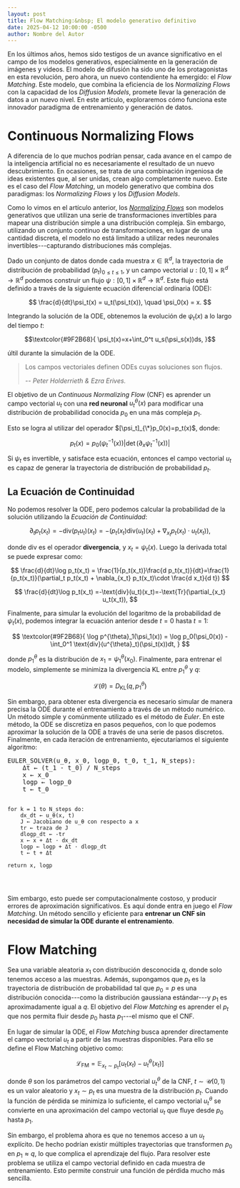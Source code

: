 ```yaml
---
layout: post
title: Flow Matching:&nbsp; El modelo generativo definitivo
date: 2025-04-12 10:00:00 -0500
author: Nombre del Autor
---
```


En los últimos años, hemos sido testigos de un avance significativo en el campo de los modelos generativos, especialmente en la generación de imágenes y videos. El modelo de difusión ha sido uno de los protagonistas en esta revolución, pero ahora, un nuevo contendiente ha emergido: el *Flow Matching*. Este modelo, que combina la eficiencia de los *Normalizing Flows* con la capacidad de los *Diffusion Models*, promete llevar la generación de datos a un nuevo nivel. En este artículo, exploraremos cómo funciona este innovador paradigma de entrenamiento y generación de datos.

# Continuous Normalizing Flows

A diferencia de lo que muchos podrían pensar, cada avance en el campo de la inteligencia artificial no es necesariamente el resultado de un nuevo descubrimiento. En ocasiones, se trata de una combinación ingeniosa de ideas existentes que, al ser unidas, crean algo completamente nuevo. Este es el caso del *Flow Matching*, un modelo generativo que combina dos paradigmas: los *Normalizing Flows* y los *Diffusion Models*.

Como lo vimos en el artículo anterior, los [*Normalizing Flows*](https://jarchv.github.io/modelos-generativos/) son modelos generativos que utilizan una serie de transformaciones invertibles para mapear una distribución simple a una distribución compleja. Sin embargo, utilizando un conjunto continuo de transformaciones, en lugar de una cantidad discreta, el modelo no está limitado a utilizar redes neuronales invertibles---capturando distribuciones más complejas.

Dado un conjunto de datos donde cada muestra $x\in\mathbb{R}^d$, la trayectoria de distribución de probabilidad $(p_t)_{0\leq t\leq 1}$, y un campo vectorial $u:[0,1]\times\mathbb{R}^d\to\mathbb{R}^d$ podemos construir un flujo $\psi:[0,1]\times\mathbb{R}^d\to\mathbb{R}^d$. Este flujo está definido a través de la siguiente ecuación diferencial ordinaria (ODE):

$$
\frac{d}{dt}\psi_t(x) = u_t(\psi_t(x)), \quad \psi_0(x) = x.
$$



Integrando la solución de la ODE, obtenemos la evolución de $\psi_t(x)$ a lo largo del tiempo $t$:

$$\textcolor{#9F2B68}{
\psi_t(x)=x+\int_0^t u_s(\psi_s(x))ds,
}$$


últil durante la simulación de la ODE. 

> Los campos vectoriales definen ODEs cuyas soluciones son flujos.
>
> -- <cite>Peter Holderrieth & Ezra Erives.</cite>

El objetivo de un *Continuous Normalizing Flow* (CNF) es aprender un campo vectorial $u_t$ con una **red neuronal** $u^{\theta}_{t}(x)$ para modificar una distribución de probabilidad conocida $p_0$ en una más compleja $p_1$. 

Esto se logra al utilizar del operador $[\psi_t]_{\*}p_0(x)=p_t(x)$, donde:	

$$
p_t(x)=p_0(\psi^{-1}_t(x))|\det(\partial_x\psi^{-1}_t(x))|
$$

Si $\psi_t$ es invertible, y satisface esta ecuación, entonces el campo vectorial $u_t$ es capaz de generar la trayectoria de distribución de probabilidad $p_t$.

## La Ecuación de Continuidad

No podemos resolver la ODE, pero podemos calcular la probabilidad de la solución utilizando la *Ecuación de Continuidad*:

$$
\partial_t p_t(x_t) = -\text{div}(p_t u_t)(x_t)=-(p_t(x_t)\text{div}(u_t)(x_t)+\nabla_{x_t} p_t(x_t)\cdot u_t(x_t)),
$$

donde $\text{div}$ es el operador **divergencia**, y $x_t=\psi_t(x)$. Luego la derivada total se puede expresar como:

$$
\frac{d}{dt}\log p_t(x_t) = \frac{1}{p_t(x_t)}\frac{d p_t(x_t)}{dt}=\frac{1}{p_t(x_t)}(\partial_t p_t(x_t) + \nabla_{x_t} p_t(x_t)\cdot \frac{d x_t}{d t})
$$

$$
\frac{d}{dt}\log p_t(x_t) =-\text{div}(u_t)(x_t)=-\text{Tr}(\partial_{x_t} u_t(x_t)),
$$

Finalmente, para simular la evolución del logaritmo de la probabilidad de $\psi_t(x)$, podemos integrar la ecuación anterior desde $t=0$ hasta $t=1$:

$$
\textcolor{#9F2B68}{
\log p^{\theta}_1(\psi_1(x)) = \log p_0(\psi_0(x)) -\int_0^1 \text{div}(u^{\theta}_t)(\psi_t(x))dt,
}
$$

donde $p^{\theta}_1$ es la distribución de $x_1=\psi^{\theta}_1(x_0)$. Finalmente, para entrenar el modelo, simplemente se minimiza la divergencia KL entre $p^{\theta}_1$ y $q$:

$$
\mathcal{L}(\theta) = D_{\text{KL}}(q,p^{\theta}_1)
$$

Sin embargo, para obtener esta divergencia es necesario simular de manera precisa la ODE durante el entrenamiento a través de un método numérico. Un método simple y comúnmente utilizado es el método de *Euler*. En este método, la ODE se discretiza en pasos pequeños, con lo que podemos aproximar la solución de la ODE a través de una serie de pasos discretos. Finalmente, en cada iteración de entrenamiento, ejecutaríamos el siguiente algoritmo:

<div class="example"><pre>
EULER_SOLVER(u_θ, x_0, logp_0, t_0, t_1, N_steps):
    Δt ← (t_1 - t_0) / N_steps
    x ← x_0
    logp ← logp_0
    t ← t_0

    for k = 1 to N_steps do:
        dx_dt ← u_θ(x, t)
        J ← Jacobiano de u_θ con respecto a x
        tr ← traza de J
        dlogp_dt ← -tr
        x ← x + Δt · dx_dt
        logp ← logp + Δt · dlogp_dt
        t ← t + Δt

    return x, logp

</pre></div>

Sim embargo, esto puede ser computacionalmente costoso, y producir errores de aproximación significativos. Es aquí donde entra en juego el *Flow Matching*. Un método sencillo y eficiente para **entrenar un CNF sin necesidad de simular la ODE durante el entrenamiento**.

# Flow Matching

Sea una variable aleatoria $x_1$ con distribución desconocida $q$, donde solo tenemos acceso a las muestras. Además, supongamos que $p_t$ es la trayectoria de distribución de probabilidad tal que $p_0=p$ es una distribución conocida---como la distribución gaussiana estándar---y $p_1$ es aproximadamente igual a $q$. El objetivo del *Flow Matching* es aprender el $p_t$ que nos permita fluir desde $p_0$ hasta $p_1$---el mismo que el CNF.

En lugar de simular la ODE, el *Flow Matching* busca aprender directamente el campo vectorial $u_t$ a partir de las muestras disponibles. Para ello se define el Flow Matching objetivo como:

$$
\mathcal{L}_{\text{FM}} = \mathbb{E}_{x_t\sim p_t}\left[u_t(x_t)-u^{\theta}_t(x_t)\right]
$$

donde $\theta$ son los parámetros del campo vectorial $u^{\theta}_t$  de la CNF, $t\sim \mathcal{U}(0,1)$ es un valor aleatorio y $x_t\sim p_t$ es una muestra de la distribución $p_t$. Cuando la función de pérdida se minimiza lo suficiente, el campo vectorial $u^{\theta}_t$ se convierte en una aproximación del campo vectorial $u_t$ que fluye desde $p_0$ hasta $p_1$.

Sin embargo, el problema ahora es que no tenemos acceso a un $u_t$ explícito. De hecho podrían existir múltiples trayectorias que transformen $p_0$ en $p_1\approx q$, lo que complica el aprendizaje del flujo. Para resolver este problema se utiliza el campo vectorial definido en cada muestra de entrenamiento. Esto permite construir una función de pérdida mucho más sencilla.


